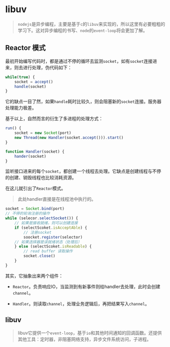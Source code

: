 # libuv

> `nodejs`是异步编程，主要是基于`c`的`libuv`来实现的，所以这里有必要粗粗的学习下。这对异步编程的书写、`node`的`event-loop`将会更加了解。

## Reactor 模式

最初开始编写代码时，都是通过不停的循环去监测`socket`，如有`socket`连接进来，则去进行处理，伪代码如下：

```javascript
while(true) {
    socket = accept()
    handle(socket)
}
```

它的缺点一目了然，如果`handle`耗时比较久，则会阻塞新的`socket`连接。服务器处理能力极差。

基于以上，自然而言的衍生了多进程的处理方式：

```javascript
run() {
    socket = new Socket(port)
    new Thread(new Handler(socket.accept())).start()
}

function Handler(socket) {
    hander(socket)
}
```

监听接口进来的每个`socket`，都创建一个线程去处理。它缺点是创建线程与不停的创建、销毁线程也比较消耗资源。

在这儿就引出了`Reactor`模式。

> 此处handler直接是在线程池中执行的。

```javascript
socket = Socket.bind(port)
// 不停的轮询注册的操作
while (selecor.selectSocket()) {
    // 如果是接收就绪，则可以创建连接
    if (selectScoket.isAcceptAble) {
        // 注册socket
        soocket.register(selector)
    // 如果选择器是读就绪状态（处理后）
    } else (selectScoket.isReadable) {
        // read buffer 读取操作
        socket.close()
    }
}
```

其实，它抽象出来两个组件：

+ `Reactor`。负责响应IO，当监测到有新事件则给handler去处理，此时会创建`channel`。

+ `Handler`。则读取`channel`，处理业务逻辑后，再把结果写入`channel`。

## libuv

> libuv它提供一个`event-loop`，基于`io`和其他时间通知的回调函数。还提供其他工具：定时器，非阻塞网络支持，异步文件系统访问，子进程。


